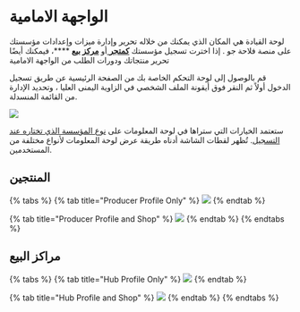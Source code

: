 # الواجهة الامامية

لوحة القيادة هي المكان الذي يمكنك من خلاله تحرير وإدارة ميزات وإعدادات مؤسستك على منصة فلاحة جو . إذا اخترت تسجيل مؤسستك [**كمتجر** ](../quick-start-guides/producer-shop-quick-setup-guide.md)أو [**مركز بيع**](../quick-start-guides/multi-producers-shop-hub-quick-setup-guide.md) ****، فيمكنك أيضًا تحرير منتجاتك ودورات الطلب من الواجهة الامامية

قم بالوصول إلى لوحة التحكم الخاصة بك من الصفحة الرئيسية عن طريق تسجيل الدخول أولاً ثم النقر فوق أيقونة الملف الشخصي في الزاوية اليمنى العليا ، وتحديد الإدارة من القائمة المنسدلة.

![](../.gitbook/assets/dash1.jpg)

ستعتمد الخيارات التي ستراها في لوحة المعلومات على [نوع المؤسسة الذي تختاره عند التسجيل](register-and-create-your-profile.md#qm-binshaa-hsab-alshrkh-alawl-alkhas-bk). تُظهر لقطات الشاشة أدناه طريقة عرض لوحة المعلومات لأنواع مختلفة من المستخدمين.

## المنتجين

{% tabs %}
{% tab title="Producer Profile Only" %}
![](../.gitbook/assets/dashboard-profile-only.png)
{% endtab %}

{% tab title="Producer Profile and Shop" %}
![](../.gitbook/assets/dashboard-shop.png)
{% endtab %}
{% endtabs %}

## مراكز البيع

{% tabs %}
{% tab title="Hub Profile Only" %}
![](../.gitbook/assets/hub-dashboard-profile-only.png)
{% endtab %}

{% tab title="Hub Profile and Shop" %}
![](../.gitbook/assets/hub-dashboard-shopfront.png)
{% endtab %}
{% endtabs %}

